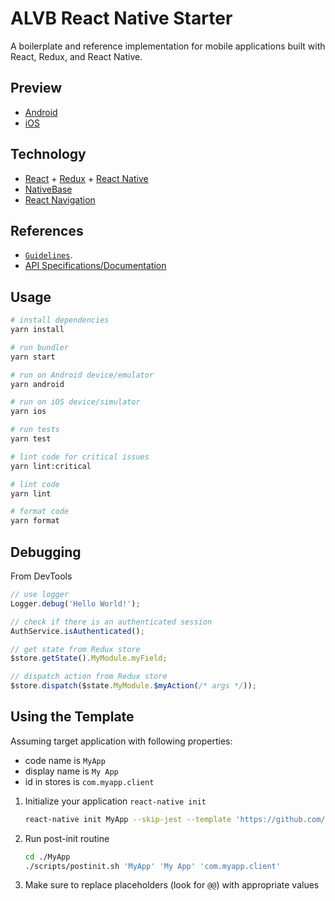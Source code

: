 # ALVB React Native Starter

A boilerplate and reference implementation for mobile applications built with React, Redux, and React Native.

## Preview

* [Android](https://appetize.io/app/3xvgukkq4gqjyjn1ztrzq6czwr?device=nexus5&scale=75&orientation=portrait&osVersion=7.1)
* [iOS](https://appetize.io/app/nkn34mhpchnx172e67ptmjypdm?device=iphone6s&scale=75&orientation=portrait&osVersion=11.1)

## Technology

* [React](https://reactjs.org/) + [Redux](https://redux.js.org/) + [React Native](https://facebook.github.io/react-native/)
* [NativeBase](https://nativebase.io/)
* [React Navigation](https://reactnavigation.org/)

## References

* [`Guidelines`](https://github.com/astalavistababy/alvb-docs/).
* [API Specifications/Documentation](https://starterspecapi.docs.apiary.io/)

## Usage

```sh
# install dependencies
yarn install

# run bundler
yarn start

# run on Android device/emulator
yarn android

# run on iOS device/simulator
yarn ios

# run tests
yarn test

# lint code for critical issues
yarn lint:critical

# lint code
yarn lint

# format code
yarn format
```

## Debugging

From DevTools

```javascript
// use logger
Logger.debug('Hello World!');

// check if there is an authenticated session
AuthService.isAuthenticated();

// get state from Redux store
$store.getState().MyModule.myField;

// dispatch action from Redux store
$store.dispatch($state.MyModule.$myAction(/* args */));
```

## Using the Template

Assuming target application with following properties:

* code name is `MyApp`
* display name is `My App`
* id in stores is `com.myapp.client`

1.  Initialize your application `react-native init`

    ```sh
    react-native init MyApp --skip-jest --template 'https://github.com/astalavistababy/alvb-starter-react-native.git'
    ```

1.  Run post-init routine

    ```sh
    cd ./MyApp
    ./scripts/postinit.sh 'MyApp' 'My App' 'com.myapp.client'
    ```

1.  Make sure to replace placeholders (look for `@@`) with appropriate values
